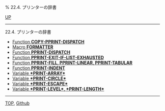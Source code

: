 % 22.4. プリンターの辞書

[UP](22.html)  

---

22.4. プリンターの辞書

- [Function **COPY-PPRINT-DISPATCH**](22.4.copy-pprint-dispatch.html)
- [Macro **FORMATTER**](22.4.formatter.html)
- [Function **PPRINT-DISPATCH**](22.4.pprint-dispatch.html)
- [Function **PPRINT-EXIT-IF-LIST-EXHAUSTED**](22.4.pprint-exit-if-list-exhausted.html)
- [Function **PPRINT-FILL, PPRINT-LINEAR, PPRINT-TABULAR**](22.4.pprint-fill.html)
- [Function **PPRINT-INDENT**](22.4.pprint-indent.html)
- [Variable **\*PRINT-ARRAY\***](22.4.print-array.html)
- [Variable **\*PRINT-CIRCLE\***](22.4.print-circle.html)
- [Variable **\*PRINT-ESCAPE\***](22.4.print-escape.html)
- [Variable **\*PRINT-LEVEL\*, \*PRINT-LENGTH\***](22.4.print-level.html)

---
[TOP](index.html),  [Github](https://github.com/nptcl/npt-japanese)

